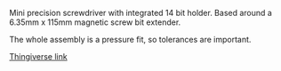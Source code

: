 Mini precision screwdriver with integrated 14 bit holder. Based around a 6.35mm x 115mm magnetic screw bit extender.

The whole assembly is a pressure fit, so tolerances are important.

[Thingiverse link](https://www.thingiverse.com/thing:4441645)